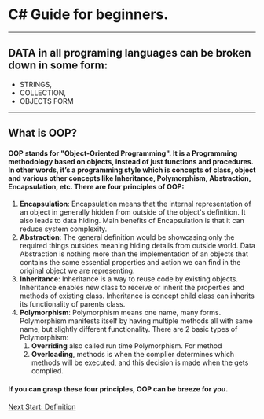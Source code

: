 # C# Guide for beginners.
---
## DATA in all programing languages can be broken down in some form:
* STRINGS,
* COLLECTION,
* OBJECTS FORM
---
## What is OOP?
#### OOP stands for "Object-Oriented Programming". It is a Programming methodology based on objects, instead of just functions and procedures. In other words, it’s a programming style which is concepts of class, object and various other concepts like Inheritance, Polymorphism, Abstraction, Encapsulation, etc. There are four principles of OOP:
1. **Encapsulation**: Encapsulation means that the internal representation of an object in generally hidden from outside of the object's definition. It also leads to data hiding. Main benefits of Encapsulation is that it can reduce system complexity.
2. **Abstraction**: The general definition would be showcasing only the required things outsides meaning hiding details from outside world. Data Abstraction is nothing more than the implementation of an objects that contains the same essential properties and action we can find in the original object we are representing.
3. **Inheritance**: Inheritance is a way to reuse code by existing objects. Inheritance enables new class to receive or inherit the properties and methods of existing class. Inheritance is concept child class can inherits  its functionality of parents class.
4. **Polymorphism**: Polymorphism means one name, many forms. Polymorphism manifests itself by having multiple methods all with same name, but slightly different functionality. There are 2 basic types of Polymorphism:
    1. **Overriding** also called run time Polymorphism. For method
    2. **Overloading**, methods is when the complier determines which methods will be executed, and this decision is made when the gets complied.
#### If you can grasp these four principles, OOP can be breeze for you.

[Next Start: Definition](./definition.md)
